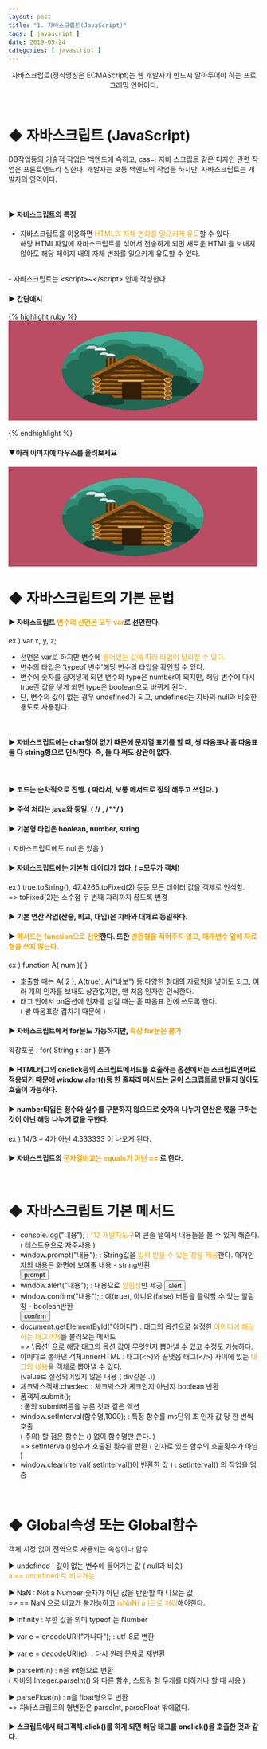 ```yaml
---
layout: post
title: "1. 자바스크립트(JavaScript)"
tags: [ javascript ]
date: 2019-05-24
categories: [ javascript ]
---
```


<p align="center">
    자바스크립트(정식명칭은 ECMAScript)는 웹 개발자가 반드시 알아두어야 하는 프로그래밍 언어이다. 
</p><br/>

# ◆ 자바스크립트 (JavaScript)
DB작업등의 기술적 작업은 백엔드에 속하고, css나 자바 스크립트 같은 디자인 관련 작업은 프론트엔드라 칭한다. 개발자는 보통 백엔드의 작업을 하지만, 자바스크립트는 개발자의 영역이다.

<br/>

#### ▶ 자바스크립트의 특징  
- 자바스크립트를 이용하면 <font color="orange">HTML의 자체 변화를 일으키게 유도</font>할 수 있다.<br/> 해당 HTML파일에 자바스크립트를 섞어서 전송하게 되면 새로운 HTML을 보내지 않아도 해당 페이지 내의 자체 변화를 일으키게 유도할 수 있다.

<br/>
- 자바스크립트는 &lt;script>~&lt;/script> 안에 작성한다.

<br/>

#### ▶ 간단예시
{% highlight ruby %}
<img src="/assets/img/portfolio/cabin.png" id="img" onmouseover="overChangeImg();" style="width:500px;height:200px;">

<script>
    function overChangeImg(){
        document.getElementById("img").src="/assets/img/portfolio/cake.png";
    }
    function leaveChangeImg(){
        document.getElementById("img").src="/assets/img/portfolio/cabin.png";
    }
</script>
{% endhighlight %}
<h4>▼아래 이미지에 마우스를 올려보세요</h4>
<img src="/assets/img/portfolio/cabin.png" id="img" onmouseover="overChangeImg();" onmouseleave="leaveChangeImg();" style="width:500px;height:200px;padding:0;">

<script>
function overChangeImg(){
    document.getElementById("img").src="/assets/img/portfolio/cake.png";
}
function leaveChangeImg(){
    document.getElementById("img").src="/assets/img/portfolio/cabin.png";
}
</script>

<br/>

# ◆ 자바스크립트의 기본 문법
#### ▶ 자바스크립트 <font color="orange">변수의 선언은 모두 var</font>로 선언한다.
ex ) var x, y, z;
- 선언은 var로 하지만 변수에 <font color="orange">들어있는 값에 따라 타입이 달라질 수 있다.</font>
- 변수의 타입은 'typeof 변수'해당 변수의 타입을 확인할 수 있다.
- 변수에 숫자를 집어넣게 되면 변수의 type은 number이 되지만, 해당 변수에 다시 true란 값을 넣게 되면 type은 boolean으로 바뀌게 된다.
- 단, 변수의 값이 없는 경우 undefined가 되고, undefined는 자바의 null과 비슷한 용도로 사용된다. 

<br/>

#### ▶ 자바스크립트에는 char형이 없기 때문에 문자열 표기를 할 때, 쌍 따옴표나 홑 따옴표 둘 다 string형으로 인식한다. 즉, 둘 다 써도 상관이 없다.

<br/>

#### ▶ 코드는 순차적으로 진행. ( 따라서, 보통 메서드로 정의 해두고 쓰인다. )
#### ▶ 주석 처리는 java와 동일. ( // , /**/ ) 
#### ▶ 기본형 타입은 boolean, number, string
( 자바스크립트에도 null은 있음 )

#### ▶ 자바스크립트에는 기본형 데이터가 없다. ( =모두가 객체)
ex ) true.toString(), 47.4265.toFixed(2) 등등 모든 데이터 값을 객체로 인식함.<br/>
=> toFixed(2)는 소수점 두 번째 자리까지 끊도록 변경
#### ▶ 기본 연산 작업(산술, 비교, 대입)은 자바와 대체로 동일하다.
#### ▶ <font color="orange">메서드는 function으로 선언</font>한다. 또한 <font color="orange">반환형을 적어주지 않고, 매개변수 앞에 자료형을 쓰지 않는다.</font>
ex ) function A( num ){ }
- 호출할 때는 A( 2 ), A(true), A("바보") 등 다양한 형태의 자료형을 넣어도 되고,
여러 개의 인자를 보내도 상관없지만, 맨 처음 인자만 인식한다.
- 태그 안에서 on옵션에 인자를 넘길 때는 홑 따옴표 안에 쓰도록 한다.<br/>
 ( 쌍 따옴표랑 겹치기 때문에 )
#### ▶ 자바스크립트에서 for문도 가능하지만, <font color="orange">확장 for문은 불가</font>
확장포문 : for( String s : ar ) 불가
#### ▶ HTML태그의 onclick등의 스크립트메서드를 호출하는 옵션에서는 스크립트언어로 적용되기 때문에 window.alert()등 한 줄짜리 메서드는 굳이 스크립트로 만들지 않아도 호출이 가능하다.

#### ▶ number타입은 정수와 실수를 구분하지 않으므로 숫자의 나누기 연산은 몫을 구하는 것이 아닌 해당 나누기 값을 구한다.
ex ) 14/3 = 4가 아닌 4.333333 이 나오게 된다. 
#### ▶ 자바스크립트의 <font color="orange">문자열비교는 equals가 아닌 ==</font> 로 한다.

<br/>

# ◆ 자바스크립트 기본 메서드
- console.log("내용");
: <font color="orange">f12 개발자도구</font>의 콘솔 탭에서 내용들을 볼 수 있게 해준다.( 테스트용으로 자주사용 )
- window.prompt("내용");
: String값을 <font color="orange">입력 받을 수 있는 창을 제공</font>한다. 매개인자의 내용은 화면에 보여줄 내용 - string반환<br/>
<button onclick="prompt('프롬프트창입니다^^');">prompt</button>
- window.alert("내용");
: 내용으로 <font color="orange">알림창</font>만 제공 <button onclick="alert('얼럿창입니다^^')">alert</button>
- window.confirm("내용");
: 예(true), 아니요(false) 버튼을 클릭할 수 있는 알림 창 - boolean반환<br/>
<button onclick="confirm('컨펌창입니다^^');">confirm</button>
- document.getElementById("아이디")
: 태그의 옵션으로 설정한 <font color="orange">아이디에 해당하는 태그객체</font>를 불러오는 메서드<br/>
=> '.옵션' 으로 해당 태그의 옵션 값이 무엇인지 뽑아낼 수 있고 수정도 가능하다.
- 아이디로 뽑아낸 객체.innerHTML 
: 태그(<>)와 끝맺음 태그(</>) 사이에 있는 <font color="orange">태그의 내용</font>을 객체로 뽑아낼 수 있다. <br/>
(value로 설정되어있지 않은 내용 ( div같은..))
- 체크박스객체.checked 
: 체크박스가 체크인지 아닌지 boolean 반환
- 폼객체.submit();   
:  폼의 submit버튼을 누른 것과 같은 액션
- window.setInterval(함수명,1000);
: 특정 함수를 ms단위 초 인자 값 당 한 번씩 호출<br/>
( 주의) 할 점은 함수는 () 없이 함수명만 쓴다. )<br/>
=> setInterval()함수가 호출된 횟수를 반환 ( 인자로 있는 함수의 호출횟수가 아님 )
- window.clearInterval( setInterval()이 반환한 값 )
: setInterval() 의 작업을 멈춤

<br/>

# ◆ Global속성 또는 Global함수
객체 지정 없이 전역으로 사용되는 속성이나 함수

▶ undefined 
: 값이 없는 변수에 들어가는 값 ( null과 비슷)
<br/> <font color="orange">a == undefined 로 비교가능</font>

▶ NaN
: Not a Number 숫자가 아닌 값을 반환할 때 나오는 값<br/>
=> == NaN 으로 비교가 불가능하고 <font color="orange">isNaN( a )으로 처리</font>해야한다.

▶ Infinity
: 무한 값을 의미 typeof 는 Number

▶ var e = encodeURI("가나다");
: utf-8로 변환

▶ var e = decodeURI(e);
: 다시 원래 문자로 재변환

▶ parseInt(n) 
: n을 int형으로 변환<br/>
( 자바의 Integer.parseInt() 와 다른 함수, 스트링 형 두개를 더하거나 할 때 사용 )

▶ parseFloat(n)
: n을 float형으로 변환<br/>
=> 자바스크립트의 형변환은 parseInt, parseFloat 밖에없다.

#### ▶ 스크립트에서 태그객체.click()를 하게 되면 해당 태그를 onclick()을 호출한 것과 같다.





<br/>
